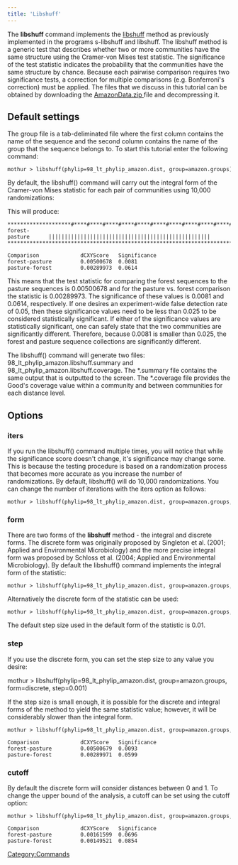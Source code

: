 ```yaml
---
title: 'Libshuff'
---
```

The **libshuff** command implements the
[libshuff](http://whitman.myweb.uga.edu/libshuff.html) method as
previously implemented in the programs s-libshuff and libshuff. The
libshuff method is a generic test that describes whether two or more
communities have the same structure using the Cramer-von Mises test
statistic. The significance of the test statistic indicates the
probability that the communities have the same structure by chance.
Because each pairwise comparison requires two significance tests, a
correction for multiple comparisons (e.g. Bonferroni\'s correction) must
be applied. The files that we discuss in this tutorial can be obtained
by downloading the [ AmazonData.zip ](Media:_AmazonData.zip)
file and decompressing it.

## Default settings

The group file is a tab-deliminated file where the first column contains
the name of the sequence and the second column contains the name of the
group that the sequence belongs to. To start this tutorial enter the
following command:

    mothur > libshuff(phylip=98_lt_phylip_amazon.dist, group=amazon.groups)

By default, the libshuff() command will carry out the integral form of
the Cramer-von Mises statistic for each pair of communities using 10,000
randomizations:

This will produce:

    ********************#****#****#****#****#****#****#****#****#****#****#
    forest-pasture      |||||||||||||||||||||||||||||||||||||||||||||||||||
    ***********************************************************************

    Comparison             dCXYScore   Significance
    forest-pasture         0.00500678  0.0081
    pasture-forest         0.00289973  0.0614

This means that the test statistic for comparing the forest sequences to
the pasture sequences is 0.00500678 and for the pasture vs. forest
comparison the statistic is 0.00289973. The significance of these values
is 0.0081 and 0.0614, respectively. If one desires an experiment-wide
false detection rate of 0.05, then these significance values need to be
less than 0.025 to be considered statistically significant. If either of
the significance values are statistically significant, one can safely
state that the two communities are significantly different. Therefore,
because 0.0081 is smaller than 0.025, the forest and pasture sequence
collections are significantly different.

The libshuff() command will generate two files:
98\_lt\_phylip\_amazon.libshuff.summary and
98\_lt\_phylip\_amazon.libshuff.coverage. The \*.summary file contains
the same output that is outputted to the screen. The \*.coverage file
provides the Good\'s coverage value within a community and between
communities for each distance level.

## Options

### iters

If you run the libshuff() command multiple times, you will notice that
while the significance score doesn\'t change, it\'s significance may
change some. This is because the testing procedure is based on a
randomization process that becomes more accurate as you increase the
number of randomizations. By default, libshuff() will do 10,000
randomizations. You can change the number of iterations with the iters
option as follows:

    mothur > libshuff(phylip=98_lt_phylip_amazon.dist, group=amazon.groups, iters=1000)

### form

There are two forms of the **libshuff** method - the integral and discrete
forms. The discrete form was originally proposed by Singleton et al.
(2001; Applied and Environmental Microbiology) and the more precise
integral form was proposed by Schloss et al. (2004; Applied and
Environmental Microbiology). By default the libshuff() command
implements the integral form of the statistic:

    mothur > libshuff(phylip=98_lt_phylip_amazon.dist, group=amazon.groups, form=integral)

Alternatively the discrete form of the statistic can be used:

    mothur > libshuff(phylip=98_lt_phylip_amazon.dist, group=amazon.groups, form=discrete)

The default step size used in the default form of the statistic is 0.01.

### step

If you use the discrete form, you can set the step size to any value you
desire:

mothur \> libshuff(phylip=98\_lt\_phylip\_amazon.dist,
group=amazon.groups, form=discrete, step=0.001)

If the step size is small enough, it is possible for the discrete and
integral forms of the method to yield the same statistic value; however,
it will be considerably slower than the integral form.

    mothur > libshuff(phylip=98_lt_phylip_amazon.dist, group=amazon.groups, form=discrete, step=0.000001) 

    Comparison             dCXYScore   Significance
    forest-pasture         0.00500679  0.0093
    pasture-forest         0.00289971  0.0599

### cutoff

By default the discrete form will consider distances between 0 and 1. To
change the upper bound of the analysis, a cutoff can be set using the
cutoff option:

    mothur > libshuff(phylip=98_lt_phylip_amazon.dist, group=amazon.groups, form=discrete, cutoff=0.10)

    Comparison             dCXYScore   Significance
    forest-pasture         0.00161599  0.0696
    pasture-forest         0.00149521  0.0854

[Category:Commands](Category:Commands)
